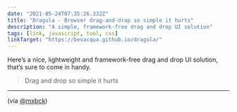 ```yaml
---
date: "2021-05-24T07:35:26.332Z"
title: "Dragula - Browser drag-and-drop so simple it hurts"
description: "A simple, framework-free drag and drop UI solution"
tags: [link, javascript, tool, css]
linkTarget: "https://bevacqua.github.io/dragula/"
---
```

Here’s a nice, lightweight and framework-free drag and drop UI solution, that’s sure to come in handy.

> Drag and drop so simple it hurts

---

(via [@mxbck](https://twitter.com/mxbck))
